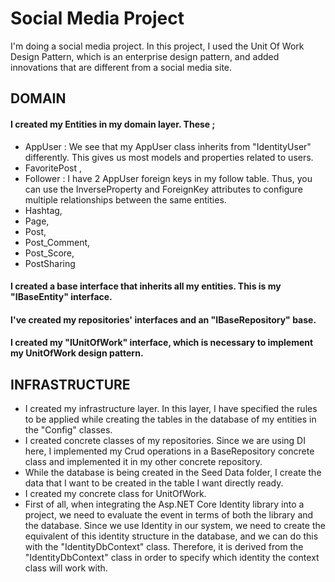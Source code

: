 # Social Media Project
I'm doing a social media project. In this project, I used the Unit Of Work Design Pattern, which is an enterprise design pattern, and added innovations that are different from a social media site.

## DOMAIN
#### I created my Entities in my domain layer. These ;

- AppUser :  We see that my AppUser class inherits from "IdentityUser" differently. This gives us most models and properties related to users.
- FavoritePost , 
- Follower :  I have 2 AppUser foreign keys in my follow table. Thus, you can use the InverseProperty and ForeignKey attributes to configure multiple relationships between the same entities.
- Hashtag,
- Page,
- Post, 
- Post_Comment,
- Post_Score,
- PostSharing

#### I created a base interface that inherits all my entities. This is my "IBaseEntity" interface.
#### I've created my repositories' interfaces and an "IBaseRepository" base.
#### I created my "IUnitOfWork" interface, which is necessary to implement my UnitOfWork design pattern.

## INFRASTRUCTURE

- I created my infrastructure layer. In this layer, I have specified the rules to be applied while creating the tables in the database of my entities in the "Config" classes.
- I created concrete classes of my repositories. Since we are using DI here, I implemented my Crud operations in a BaseRepository concrete class and implemented it in my other concrete repository.
- While the database is being created in the Seed Data folder, I create the data that I want to be created in the table I want directly ready.
- I created my concrete class for UnitOfWork.
- First of all, when integrating the Asp.NET Core Identity library into a project, we need to evaluate the event in terms of both the library and the database. Since we use Identity in our system, we need to create the equivalent of this identity structure in the database, and we can do this with the "IdentityDbContext" class. Therefore, it is derived from the "IdentityDbContext" class in order to specify which identity the context class will work with.
